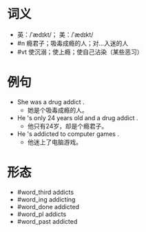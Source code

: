 # 词义
- 英：/ˈædɪkt/； 美：/ˈædɪkt/
- #n 瘾君子；吸毒成瘾的人；对…入迷的人
- #vt 使沉溺；使上瘾；使自己沾染（某些恶习）
# 例句
- She was a drug addict .
	- 她是个吸毒成瘾的人。
- He 's only 24 years old and a drug addict .
	- 他只有24岁，却是个瘾君子。
- He 's addicted to computer games .
	- 他迷上了电脑游戏。
# 形态
- #word_third addicts
- #word_ing addicting
- #word_done addicted
- #word_pl addicts
- #word_past addicted
